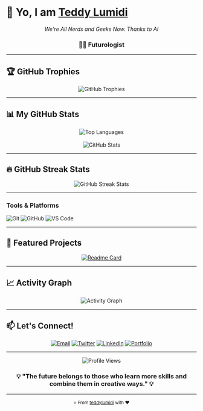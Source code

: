 # 👋 Yo, I am [Teddy Lumidi](https://bio.link/teddylumidi)

<p align="center">
  <em>We're All Nerds and Geeks Now. Thanks to AI</em>
</p>

<h3 align="center">👨‍💻 Futurologist</h3>

---

## 🏆 GitHub Trophies  
<div align="center">
  <picture>
    <source media="(max-width: 768px)" srcset="https://github-profile-trophy.vercel.app/?username=teddylumidi&column=3&row=2&title_color=ffffff&icon_color=ffffff&text_color=ffffff&bg_color=000000&margin-w=5&margin-h=5">
    <source media="(max-width: 1024px)" srcset="https://github-profile-trophy.vercel.app/?username=teddylumidi&column=4&row=2&title_color=ffffff&icon_color=ffffff&text_color=ffffff&bg_color=000000&margin-w=8&margin-h=8">
    <img src="https://github-profile-trophy.vercel.app/?username=teddylumidi&column=7&title_color=ffffff&icon_color=ffffff&text_color=ffffff&bg_color=000000&margin-w=10&margin-h=10" alt="GitHub Trophies">
  </picture>
</div>

---

## 📊 My GitHub Stats  

<div align="center">
  
  <!-- Mobile Layout: Stacked vertically -->
  <div>
    <picture>
      <source media="(max-width: 768px)" srcset="https://github-readme-stats.vercel.app/api/top-langs/?username=teddylumidi&hide=html&title_color=ffffff&icon_color=ffffff&text_color=ffffff&bg_color=000000&layout=compact&card_width=350">
      <img src="https://github-readme-stats.vercel.app/api/top-langs/?username=teddylumidi&hide=html&title_color=ffffff&icon_color=ffffff&text_color=ffffff&bg_color=000000&layout=compact" alt="Top Languages" />
    </picture>
  </div>
  
  <br>
  
  <div>
    <picture>
      <source media="(max-width: 768px)" srcset="https://github-readme-stats.vercel.app/api?username=teddylumidi&show_icons=true&title_color=ffffff&icon_color=ffffff&text_color=ffffff&bg_color=000000&card_width=350">
      <img src="https://github-readme-stats.vercel.app/api?username=teddylumidi&show_icons=true&title_color=ffffff&icon_color=ffffff&text_color=ffffff&bg_color=000000" alt="GitHub Stats" />
    </picture>
  </div>
  
</div>

---

## 🔥 GitHub Streak Stats
<div align="center">
  <picture>
    <source media="(max-width: 768px)" srcset="https://github-readme-streak-stats.herokuapp.com/?user=teddylumidi&theme=dark&hide_border=true&card_width=350">
    <img src="https://github-readme-streak-stats.herokuapp.com/?user=teddylumidi&theme=dark&hide_border=true" alt="GitHub Streak Stats">
  </picture>
</div>

---




### Tools & Platforms
![Git](https://img.shields.io/badge/Git-F05032?style=for-the-badge&logo=git&logoColor=white)
![GitHub](https://img.shields.io/badge/GitHub-100000?style=for-the-badge&logo=github&logoColor=white)
![VS Code](https://img.shields.io/badge/VS_Code-0078D4?style=for-the-badge&logo=visual%20studio%20code&logoColor=white)

</div>

---

## 🌟 Featured Projects

<div align="center">
  
[![Readme Card](https://github-readme-stats.vercel.app/api/pin/?username=teddylumidi&repo=your-repo-name&title_color=ffffff&icon_color=ffffff&text_color=ffffff&bg_color=000000)](https://github.com/teddylumidi/your-repo-name)

</div>

---

## 📈 Activity Graph
<div align="center">
  <picture>
    <source media="(max-width: 768px)" srcset="https://github-readme-activity-graph.vercel.app/graph?username=teddylumidi&theme=github-dark&hide_border=true&area=true&custom_title=Contribution%20Graph&height=300">
    <img src="https://github-readme-activity-graph.vercel.app/graph?username=teddylumidi&theme=github-dark&hide_border=true&area=true&custom_title=Contribution%20Graph" alt="Activity Graph">
  </picture>
</div>

---

## 📫 Let's Connect!

<div align="center">
  
[![Email](https://img.shields.io/badge/Email-lumiditeddy%40gmail.com-red?style=for-the-badge&logo=gmail&logoColor=white)](mailto:lumiditeddy@gmail.com)
[![Twitter](https://img.shields.io/badge/Twitter-@teddylumidi-1DA1F2?style=for-the-badge&logo=twitter&logoColor=white)](https://twitter.com/teddylumidi)
[![LinkedIn](https://img.shields.io/badge/LinkedIn-Connect-0077B5?style=for-the-badge&logo=linkedin&logoColor=white)](https://linkedin.com/in/teddylumidi)
[![Portfolio](https://img.shields.io/badge/Portfolio-Visit-FF5722?style=for-the-badge&logo=google-chrome&logoColor=white)](https://bio.link/teddylumidi)

</div>

---

<div align="center">
  <img src="https://komarev.com/ghpvc/?username=teddylumidi&label=Profile%20Views&color=brightgreen&style=for-the-badge" alt="Profile Views" />
</div>

<div align="center">
  <h3>💡 "The future belongs to those who learn more skills and combine them in creative ways." 💡</h3>
</div>

---

<div align="center">
  <sub>⭐️ From <a href="https://github.com/teddylumidi">teddylumidi</a> with ❤️</sub>
</div>
